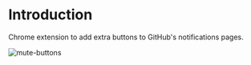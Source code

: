 # Introduction

Chrome extension to add extra buttons to GitHub's notifications pages.

![mute-buttons](https://cloud.githubusercontent.com/assets/1050/12968197/69d2a7dc-d023-11e5-9a10-635942297b0d.gif)
